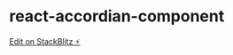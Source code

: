 # react-accordian-component

[Edit on StackBlitz ⚡️](https://stackblitz.com/edit/react-accordian-component)